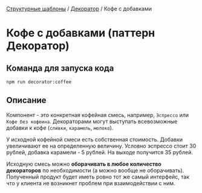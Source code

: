 [Структурные шаблоны](../../#readme) / [Декоратор](../#readme) / Кофе с добавками

# Кофе с добавками (паттерн Декоратор)

## Команда для запуска кода

```
npm run decorator:coffee
```

## Описание

Компонент - это конкретная кофейная смесь, например, `Эспрессо` или `Кофе без кофеина`.
Декораторами могут выступать всевозможные добавки к кофе (`сливки`, `карамель`, `молоко`).

У исходной кофейной смеси есть собственная стоимость. Добавки увеличивают ее на определенную величину. Условно эспрессо стоит 30 рублей, добавка карамели - 5 рублей. На выходе получится 35 рублей.

Исходную смесь можно **оборачивать в любое количество декораторов** по необходимости (а можно вообще не оборачивать). Полученный продукт будет иметь ровно тот же самый интерфейс, так что у клиента не возникнет проблем при взаимодействии с ним.
